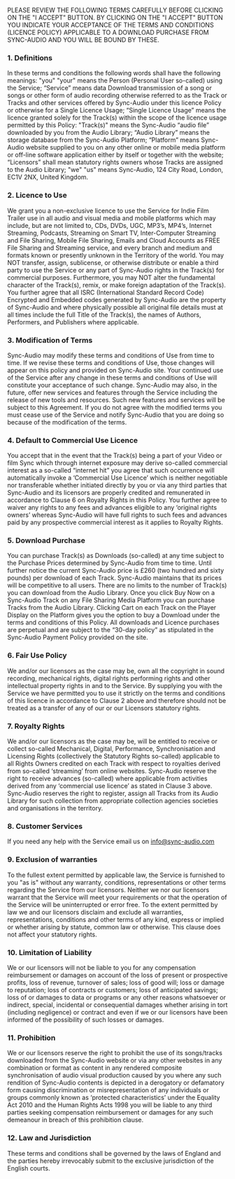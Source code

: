 PLEASE REVIEW THE FOLLOWING TERMS CAREFULLY BEFORE CLICKING ON THE "I ACCEPT" BUTTON. BY CLICKING ON THE "I ACCEPT" BUTTON YOU INDICATE YOUR ACCEPTANCE OF THE TERMS AND CONDITIONS (LICENCE POLICY) APPLICABLE TO A DOWNLOAD PURCHASE FROM SYNC-AUDIO AND YOU WILL BE BOUND BY THESE.
### 1. Definitions
In these terms and conditions the following words shall have the following meanings: "you" "your" means the Person (Personal User so-called) using the Service; “Service” means data Download transmission of a song or songs or other form of audio recording otherwise referred to as the Track or Tracks and other services offered by Sync-Audio under this licence Policy or otherwise for a Single Licence Usage; “Single Licence Usage” means the licence granted solely for the Track(s) within the scope of the licence usage permitted by this Policy: "Track(s)" means the Sync-Audio “audio file” downloaded by you from the Audio Library; “Audio Library” means the storage database from the Sync-Audio Platform; “Platform” means Sync-Audio website supplied to you on any other online or mobile media platform or off-line software application either by itself or together with the website; “Licensors” shall mean statutory rights owners whose Tracks are assigned to the Audio Library; "we" "us" means Sync-Audio, 124 City Road, London, EC1V 2NX, United Kingdom.
### 2. Licence to Use
We grant you a non-exclusive licence to use the Service for Indie Film Trailer use in all audio and visual media and mobile platforms which may include, but are not limited to, CDs, DVDs, UGC, MP3’s, MP4’s, Internet Streaming, Podcasts, Streaming on Smart TV, Inter-Computer Streaming and File Sharing, Mobile File Sharing, Emails and Cloud Accounts as FREE File Sharing and Streaming service, and every branch and medium and formats known or presently unknown in the Territory of the world. You may NOT transfer, assign, sublicense, or otherwise distribute or enable a third party to use the Service or any part of Sync-Audio rights in the Track(s) for commercial purposes. Furthermore, you may NOT alter the fundamental character of the Track(s), remix, or make foreign adaptation of the Track(s). You further agree that all ISRC (International Standard Record Code) Encrypted and Embedded codes generated by Sync-Audio are the property of Sync-Audio and where physically possible all original file details must at all times include the full Title of the Track(s), the names of Authors, Performers, and Publishers where applicable.
### 3. Modification of Terms
Sync-Audio may modify these terms and conditions of Use from time to time. If we revise these terms and conditions of Use, those changes will appear on this policy and provided on Sync-Audio site. Your continued use of the Service after any change in these terms and conditions of Use will constitute your acceptance of such change. Sync-Audio may also, in the future, offer new services and features through the Service including the release of new tools and resources. Such new features and services will be subject to this Agreement. If you do not agree with the modified terms you must cease use of the Service and notify Sync-Audio that you are doing so because of the modification of the terms.
### 4. Default to Commercial Use Licence
You accept that in the event that the Track(s) being a part of your Video or film Sync which through internet exposure may derive so-called commercial interest as a so-called “internet hit” you agree that such occurrence will automatically invoke a ‘Commercial Use Licence’ which is neither negotiable nor transferable whether initiated directly by you or via any third parties that Sync-Audio and its licensors are properly credited and remunerated in accordance to Clause 6 on Royalty Rights in this Policy. You further agree to waiver any rights to any fees and advances eligible to any ‘original rights owners’ whereas Sync-Audio will have full rights to such fees and advances paid by any prospective commercial interest as it applies to Royalty Rights.
### 5. Download Purchase
You can purchase Track(s) as Downloads (so-called) at any time subject to the Purchase Prices determined by Sync-Audio from time to time. Until further notice the current Sync-Audio price is £260 (two hundred and sixty pounds) per download of each Track. Sync-Audio maintains that its prices will be competitive to all users. There are no limits to the number of Track(s) you can download from the Audio Library. Once you click Buy Now on a Sync-Audio Track on any File Sharing Media Platform you can purchase Tracks from the Audio Library. Clicking Cart on each Track on the Player Display on the Platform gives you the option to buy a Download under the terms and conditions of this Policy. All downloads and Licence purchases are perpetual and are subject to the “30-day policy” as stipulated in the Sync-Audio Payment Policy provided on the site.
### 6. Fair Use Policy
We and/or our licensors as the case may be, own all the copyright in sound recording, mechanical rights, digital rights performing rights and other intellectual property rights in and to the Service. By supplying you with the Service we have permitted you to use it strictly on the terms and conditions of this licence in accordance to Clause 2 above and therefore should not be treated as a transfer of any of our or our Licensors statutory rights.
### 7. Royalty Rights
We and/or our licensors as the case may be, will be entitled to receive or collect so-called Mechanical, Digital, Performance, Synchronisation and Licensing Rights (collectively the Statutory Rights so-called) applicable to all Rights Owners credited on each Track with respect to royalties derived from so-called ‘streaming’ from online websites. Sync-Audio reserve the right to receive advances (so-called) where applicable from activities derived from any ‘commercial use licence’ as stated in Clause 3 above. Sync-Audio reserves the right to register, assign all Tracks from its Audio Library for such collection from appropriate collection agencies societies and organisations in the territory.
### 8. Customer Services
If you need any help with the Service email us on info@sync-audio.com
### 9. Exclusion of warranties
To the fullest extent permitted by applicable law, the Service is furnished to you "as is" without any warranty, conditions, representations or other terms regarding the Service from our licensors. Neither we nor our licensors warrant that the Service will meet your requirements or that the operation of the Service will be uninterrupted or error free. To the extent permitted by law we and our licensors disclaim and exclude all warranties, representations, conditions and other terms of any kind, express or implied or whether arising by statute, common law or otherwise. This clause does not affect your statutory rights.
### 10. Limitation of Liability
We or our licensors will not be liable to you for any compensation reimbursement or damages on account of the loss of present or prospective profits, loss of revenue, turnover of sales; loss of good will; loss or damage to reputation; loss of contracts or customers; loss of anticipated savings; loss of or damages to data or programs or any other reasons whatsoever or indirect, special, incidental or consequential damages whether arising in tort (including negligence) or contract and even if we or our licensors have been informed of the possibility of such losses or damages.
### 11. Prohibition
We or our licensors reserve the right to prohibit the use of its songs/tracks downloaded from the Sync-Audio website or via any other websites in any combination or format as content in any rendered composite synchronisation of audio visual production caused by you where any such rendition of Sync-Audio contents is depicted in a derogatory or defamatory form causing discrimination or misrepresentation of any individuals or groups commonly known as ‘protected characteristics’ under the Equality Act 2010 and the Human Rights Acts 1998 you will be liable to any third parties seeking compensation reimbursement or damages for any such demeanour in breach of this prohibition clause.
### 12. Law and Jurisdiction
These terms and conditions shall be governed by the laws of England and the parties hereby irrevocably submit to the exclusive jurisdiction of the English courts.
